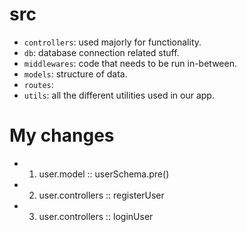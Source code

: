 # src

- `controllers`: used majorly for functionality.
- `db`: database connection related stuff.
- `middlewares`: code that needs to be run in-between.
- `models`: structure of data.
- `routes`:
- `utils`: all the different utilities used in our app.

# My changes

- 1. user.model :: userSchema.pre()
- 2. user.controllers :: registerUser
- 3. user.controllers :: loginUser
